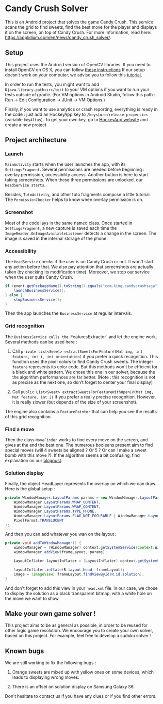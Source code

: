 # Candy Crush Solver

This is an Android project that solves the game Candy Crush.
This service scans the grid to find sweets, find the best move for the player and displays it on the screen, on top of Candy Crush. For more information, read here: https://applidium.com/en/news/candy_crush_solver/.

## Setup

This project uses the Android version of OpenCV libraries.
If you need to install OpenCV on OS X, you can follow [these instructions][openCV setup]
If our setup doesn't work on your computer, we advise you to follow this [tutorial][].

In order to run the tests, you might want to add `-Djava.library.path=src/test` to your VM options if you want to run your tests outside of gradle.
(For VM options in Android Studio, follow this path : Run -> Edit Configuration -> JUnit -> VM Options.)

Finally, if you want to use analytics or crash reporting, everything is ready in the code : just add an HockeyApp key to `/keystore/release.properties` (variable `keyAlias`). To get your own key, go to [HockeyApp website][] and create a new project.

[openCV setup]: https://gist.github.com/robb-broome/9222746
[tutorial]: https://www.youtube.com/watch?v=OTw_GIQNbD8
[HockeyApp website]: https://hockeyapp.net

## Project architecture

### Launch

`MainActivity` starts when the user launches the app, with its `SettingsFragment`. Several permissions are needed before beginning : overlay permission, accessibility access. Another button is here to start taking screenshots. When these three permissions are unlocked, our `HeadService starts`.

Besides, `TutoActivity`, and other tuto fragments compose a little tutorial. 
The `PermissionChecker` helps to know when overlay permission is on.

### Screenshot

Most of the code lays in the same named class. Once started in `SettingsFragment`, a new capture is saved each time the `ImageReader.OnImageAvailableListener` detects a change in the screen. The image is saved in the internal storage of the phone.

### Accessibility

The `HeadService` checks if the user is on Candy Crush or not. It won't start any action before that. We also pay attention that screenshots are actually taken (by checking its modification time). Moreover, we stop our service when the user quits Candy Crush.

```java
if (event.getPackageName().toString().equals("com.king.candycrushsaga") && Math.abs(lastModDate.getTime() - d.getTime()) < TIME_LIMIT) {
    launchBusinessService();
} else {
    stopBusinessService();
}
```

Then the app launches the `BusinessService` at regular intervals.

### Grid recognition

The `BusinessService calls the `FeaturesExtractor` and let the engine work. Several methods can be used here :

1. Call `private List<Sweet> extractSweetsForFeature(Mat img, int feature, int i, int orientation)` if you prefer a quick recognition. This function uses the pixel colors to find Candy Crush sweets. The integer `feature` represents its color code. But this methods won't be efficient for a black and white pattern. We chose this one in our solver, because the the algorithm performances are far better.
(Note : this recognition is not as precise as the next one, so don't forget to center your final display)

2. Call `public List<Sweet> extractSweetsForFeatureWithOpenCV(Mat img, Mat feature, int i)` if you prefer a really precise recognition. However, it is really slower (but depends of the size of your screenshot).

The engine also contains a `FeaturePainter` that can help you see the results of this grid recognition.

### Find a move

Then the class `MoveFinder` works to find every move on the screen, and gives at the end the best one. The numerous booleans present aim to find special moves (will 4 sweets be aligned ? Or 5 ? Or can I make a sweet bomb with this move ?). If the algorithm seems a bit confusing, find explanation on our [blogpost][].

[blogpost]: https://www.youtube.com/watch?v=OTw_GIQNbD8

### Solution display

Finally, the object HeadLayer represents the overlay on which we can draw. Here is the global setup : 

```java
private WindowManager.LayoutParams params = new WindowManager.LayoutParams(
    WindowManager.LayoutParams.WRAP_CONTENT,
    WindowManager.LayoutParams.WRAP_CONTENT,
    WindowManager.LayoutParams.TYPE_PHONE,
    WindowManager.LayoutParams.FLAG_NOT_FOCUSABLE | WindowManager.LayoutParams.FLAG_WATCH_OUTSIDE_TOUCH,
    PixelFormat.TRANSLUCENT
);
```

And then you can add whatever you wan on the layout :

```java
private void addToWindowManager() {
    windowManager = (WindowManager) context.getSystemService(Context.WINDOW_SERVICE);
    windowManager.addView(frameLayout, params);

    LayoutInflater layoutInflater = (LayoutInflater) context.getSystemService(Context.LAYOUT_INFLATER_SERVICE);

    layoutInflater.inflate(R.layout.head, frameLayout);
    image = (ImageView) frameLayout.findViewById(R.id.solution);
}
```

And don't forget to add this view in your `head.xml` file.
In our case, we chose to display the solution as a black transparent bitmap, with a white hole on the move we want to show.

## Make your own game solver !

This project aims to be as general as possible, in order to be reused for other logic game resolution. We encourage you to create your own solver, based on this project. For example, feel free to develop a sudoku solver ! 

## Known bugs

We are still working to fix the following bugs :

1. Orange sweets are mixed up with yellow ones on some devices, which leads to displaying wrong moves.

2. There is an offset on solution display on Samsung Galaxy S6.

Don't hesitate to contact us if you have any clues or if you find other errors.
